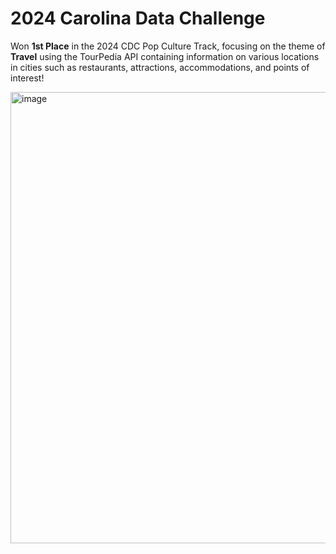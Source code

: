 #  2024 Carolina Data Challenge

Won **1st Place** in the 2024 CDC Pop Culture Track, focusing on the theme of **Travel** using the TourPedia API containing information on various locations in cities such as restaurants, attractions, accommodations, and points of interest!

<img width="722" alt="image" src="https://github.com/user-attachments/assets/712df25e-3cfd-4cc0-9ff1-93f47bd2bb5c">
